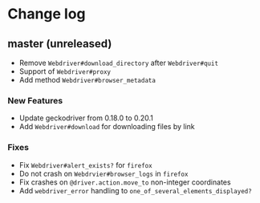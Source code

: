 # Change log

## master (unreleased)
* Remove `Webdriver#download_directory` after `Webdriver#quit`
* Support of `Webdriver#proxy`
* Add method `Webdriver#browser_metadata`

### New Features
* Update geckodriver from 0.18.0 to 0.20.1
* Add `Webdriver#download` for downloading files by link

### Fixes
* Fix `Webdriver#alert_exists?` for `firefox`
* Do not crash on `Webdrvier#browser_logs` in `firefox`
* Fix crashes on `@driver.action.move_to` non-integer coordinates
* Add `webdriver_error` handling to `one_of_several_elements_displayed?`
